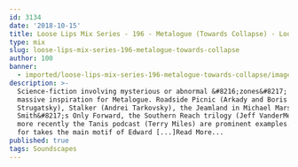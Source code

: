 ```yaml
---
id: 3134
date: '2018-10-15'
title: Loose Lips Mix Series - 196 - Metalogue (Towards Collapse) - Loose Lips
type: mix
slug: loose-lips-mix-series-196-metalogue-towards-collapse
author: 100
banner:
  - imported/loose-lips-mix-series-196-metalogue-towards-collapse/image3134.jpeg
description: >-
  Science-fiction involving mysterious or abnormal &#8216;zones&#8217; is a
  massive inspiration for Metalogue. Roadside Picnic (Arkady and Boris
  Strugatsky), Stalker (Andrei Tarkovsky), the Jeamland in Michael Marshall
  Smith&#8217;s Only Forward, the Southern Reach trilogy (Jeff VanderMeer) and
  more recently the Tanis podcast (Terry Miles) are prominent examples. This mix
  for takes the main motif of Edward [...]Read More...
published: true
tags: Soundscapes
---
```


